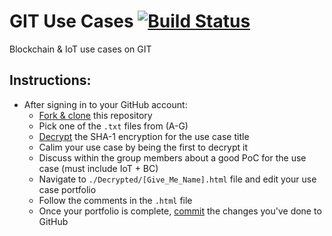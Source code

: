# GIT Use Cases [![Build Status](https://travis-ci.org/joemccann/dillinger.svg?branch=master)](https://travis-ci.org/joemccann/dillinger)
Blockchain &amp; IoT use cases on GIT


## Instructions:
- After signing in to your GitHub account:
  - [Fork & clone](https://help.github.com/en/articles/fork-a-repo) this repository
  - Pick one of the `.txt` files from (A-G)
  - [Decrypt](https://hashtoolkit.com/reverse-hash) the SHA-1 encryption for the use case title
  - Calim your use case by being the first to decrypt it
  - Discuss within the group members about a good PoC for the use case (must include IoT + BC)
  - Navigate to `./Decrypted/[Give_Me_Name].html` file and edit your use case portfolio
  - Follow the comments in the `.html` file
  - Once your portfolio is complete, [commit](https://help.github.com/en/articles/adding-an-existing-project-to-github-using-the-command-line) the changes you've done to GitHub
  
